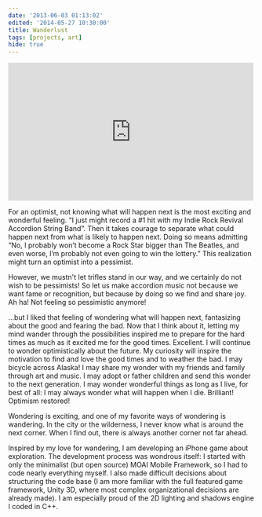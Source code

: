 ```yaml
---
date: '2013-06-03 01:13:02'
edited: '2014-05-27 10:30:00'
title: Wanderlust
tags: [projects, art]
hide: true
---
```


    
<iframe src="http://player.vimeo.com/video/57172794" width="500" height="281" frameborder="0" webkitAllowFullScreen mozallowfullscreen allowFullScreen></iframe> 

For an optimist, not knowing what will happen next is the most exciting and wonderful feeling. “I just might record a #1 hit with my Indie Rock Revival Accordion String Band”. Then it takes courage to separate what could happen next from what is likely to happen next. Doing so means admitting “No, I probably won’t become a Rock Star bigger than The Beatles, and even worse, I’m probably not even going to win the lottery.” This realization might turn an optimist into a pessimist. 

However, we mustn't let trifles stand in our way, and we certainly do not wish to be pessimists! So let us make accordion music not because we want fame or recognition, but because by doing so we find and share joy. Ah ha! Not feeling so pessimistic anymore! 

...but I liked that feeling of wondering what will happen next, fantasizing about the good and fearing the bad. Now that I think about it, letting my mind wander through the possibilities inspired me to prepare for the hard times as much as it excited me for the good times. Excellent. I will continue to wonder optimistically about the future. My curiosity will inspire the motivation to find and love the good times and to weather the bad. I may bicycle across Alaska! I may share my wonder with my friends and family through art and music. I may adopt or father children and send this wonder to the next generation. I may wonder wonderful things as long as I live, for best of all: I may always wonder what will happen when I die. Brilliant! Optimism restored!

Wondering is exciting, and one of my favorite ways of wondering is wandering. In the city or the wilderness, I never know what is around the next corner. When I find out, there is always another corner not far ahead.

Inspired by my love for wandering, I am developing an iPhone game about exploration. The development process was wondrous itself: I started with only the minimalist (but open source) MOAI Mobile Framework, so I had to code nearly everything myself. I also made difficult decisions about structuring the code base (I am more familiar with the full featured game framework, Unity 3D, where most complex organizational decisions are already made). I am especially proud of the 2D lighting and shadows engine I coded in C++. 
